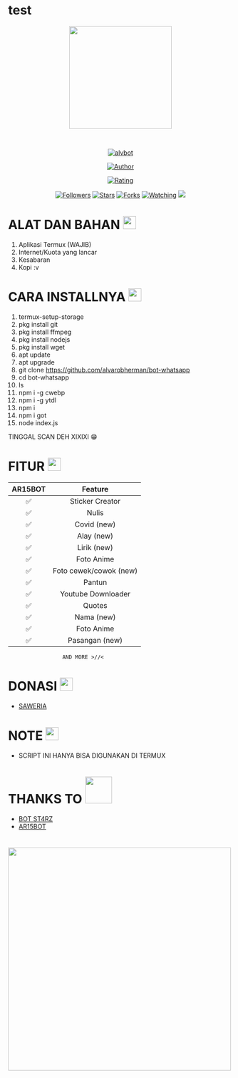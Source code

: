 # test

<p align="center">
<img src="https://raw.githubusercontent.com/alvarobherman/bot-whatsapp/main/temp/65065734.jpg" width="230" height="230"/>
</p>
<br>
<p align="center">
<a href="#"><img title="alvbot" src="https://img.shields.io/badge/-Alvaro%20Bherman-yellow"></a>
</p>
<p align="center">
<a href="https://github.com/A187ID"><img title="Author" src="https://img.shields.io/badge/AUTHOR-ARIS187 ID-orange.svg?style=for-the-badge&logo=github"></a>
</p>
<p align="center">
<a href="https://www.codefactor.io/repository/github/A187ID/AR15BOT"><img title="Rating" src="https://www.codefactor.io/repository/github/A187ID/AR15BOT/badge/main"></a>
</p>
<p align="center">
<a href="https://github.com/A187ID/AR15BOT/followers"><img title="Followers" src="https://img.shields.io/github/followers/A187ID?color=blue&style=flat-square"></a>
<a href="https://github.com/A187ID/AR15BOT/stargazers/"><img title="Stars" src="https://img.shields.io/github/stars/A187ID/AR15BOT?color=red&style=flat-square"></a>
<a href="https://github.com/A187ID/AR15BOT/network/members"><img title="Forks" src="https://img.shields.io/github/forks/A187ID/AR15BOT?color=red&style=flat-square"></a>
<a href="https://github.com/A187ID/AR15BOT/watchers"><img title="Watching" src="https://img.shields.io/github/watchers/A187ID/AR15BOT?label=Watchers&color=blue&style=flat-square"></a>
<a href="https://hits.seeyoufarm.com"><img src="https://hits.seeyoufarm.com/api/count/incr/badge.svg?url=https%3A%2F%2Fgithub.com%2FA187ID%2FAR15BOT&count_bg=%2379C83D&title_bg=%23555555&icon=probot.svg&icon_color=%2300FF6D&title=hits&edge_flat=false"/></a>
</p>

#  ALAT DAN BAHAN <img src="https://github.com/TheDudeThatCode/TheDudeThatCode/blob/master/Assets/gandalf_parrot.gif" width="29px">

1. Aplikasi Termux (WAJIB)
2. Internet/Kuota yang lancar
3. Kesabaran
4. Kopi :v

#  CARA INSTALLNYA <img src="https://github.com/TheDudeThatCode/TheDudeThatCode/blob/master/Assets/hmm.gif" width="29px">

1. termux-setup-storage 
2. pkg install git
3. pkg install ffmpeg
4. pkg install nodejs
5. pkg install wget
6. apt update
7. apt upgrade
8. git clone https://github.com/alvarobherman/bot-whatsapp
9. cd bot-whatsapp
10. ls
11. npm i -g cwebp
12. npm i -g ytdl
13. npm i
14. npm i got
15. node index.js

TINGGAL SCAN DEH XIXIXI 😁

# FITUR <img src="https://github.com/TheDudeThatCode/TheDudeThatCode/blob/master/Assets/Medal.gif" width="29px">

| AR15BOT      |                   Feature        |
| :-----------: | :------------------------------: |
|       ✅       | Sticker Creator                  |
|       ✅       | Nulis                            |
|       ✅       | Covid (new)                      |
|       ✅       | Alay (new)                       |
|       ✅       | Lirik (new)                      |
|       ✅       | Foto Anime                       |
|       ✅       | Foto cewek/cowok (new)           |
|       ✅       | Pantun                           |
|       ✅       | Youtube Downloader               |
|       ✅       | Quotes                           |
|       ✅       | Nama (new)                       |
|       ✅       | Foto Anime                       |
|       ✅       | Pasangan (new)                   |
                     AND MORE >//<

# DONASI <img src="https://github.com/TheDudeThatCode/TheDudeThatCode/blob/master/Assets/happy.gif" width="29px">
* [SAWERIA](https://saweria.co/alvarobherman)

# NOTE <img src="https://github.com/TheDudeThatCode/TheDudeThatCode/blob/master/Assets/coin.gif" width="29px">
* SCRIPT INI HANYA BISA DIGUNAKAN DI TERMUX

#  THANKS TO <img src="https://github.com/TheDudeThatCode/TheDudeThatCode/blob/master/Assets/Handshake.gif" width="60px">
* [BOT ST4RZ](https://github.com/Bintang73/botst4rz)
* [AR15BOT](https://github.com/A187ID/AR15BOT)

# <img src="https://github.com/TheDudeThatCode/TheDudeThatCode/blob/master/Assets/dino.gif" width="500px">
